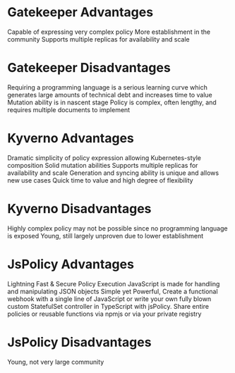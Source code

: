 # Gatekeeper Advantages

Capable of expressing very complex policy
More establishment in the community
Supports multiple replicas for availability and scale

# Gatekeeper Disadvantages

Requiring a programming language is a serious learning curve which generates large amounts of technical debt and increases time to value
Mutation ability is in nascent stage
Policy is complex, often lengthy, and requires multiple documents to implement



# Kyverno Advantages

Dramatic simplicity of policy expression allowing Kubernetes-style composition
Solid mutation abilities
Supports multiple replicas for availability and scale
Generation and syncing ability is unique and allows new use cases
Quick time to value and high degree of flexibility

# Kyverno Disadvantages

Highly complex policy may not be possible since no programming language is exposed
Young, still largely unproven due to lower establishment



# JsPolicy Advantages

Lightning Fast & Secure Policy Execution
JavaScript is made for handling and manipulating JSON objects
Simple yet Powerful, Create a functional webhook with a single line of JavaScript or write your own fully blown custom StatefulSet controller in TypeScript with jsPolicy.
Share entire policies or reusable functions via npmjs or via your private registry



# JsPolicy Disadvantages

Young, not very large community